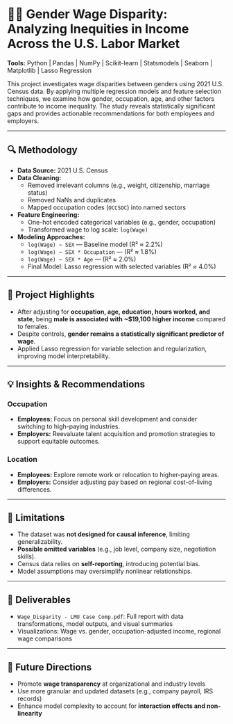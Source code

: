 # 👩‍💼 Gender Wage Disparity: Analyzing Inequities in Income Across the U.S. Labor Market

**Tools:** Python | Pandas | NumPy | Scikit-learn | Statsmodels | Seaborn | Matplotlib | Lasso Regression

This project investigates wage disparities between genders using 2021 U.S. Census data. By applying multiple regression models and feature selection techniques, we examine how gender, occupation, age, and other factors contribute to income inequality. The study reveals statistically significant gaps and provides actionable recommendations for both employees and employers.

---

## 🔍 Methodology

- **Data Source:** 2021 U.S. Census
- **Data Cleaning:**
  - Removed irrelevant columns (e.g., weight, citizenship, marriage status)
  - Removed NaNs and duplicates
  - Mapped occupation codes (`OCCSOC`) into named sectors
- **Feature Engineering:**
  - One-hot encoded categorical variables (e.g., gender, occupation)
  - Transformed wage to log scale: `log(Wage)`
- **Modeling Approaches:**
  - `log(Wage) ~ SEX` — Baseline model (R² ≈ 2.2%)
  - `log(Wage) ~ SEX * Occupation` — (R² ≈ 1.8%)
  - `log(Wage) ~ SEX * Age` — (R² ≈ 2.0%)
  - Final Model: Lasso regression with selected variables (R² ≈ 4.0%)

---

## 📌 Project Highlights

- After adjusting for **occupation, age, education, hours worked, and state**, being **male is associated with ~$19,100 higher income** compared to females.
- Despite controls, **gender remains a statistically significant predictor of wage**.
- Applied Lasso regression for variable selection and regularization, improving model interpretability.

---

## 💡 Insights & Recommendations

### Occupation
- **Employees:** Focus on personal skill development and consider switching to high-paying industries.
- **Employers:** Reevaluate talent acquisition and promotion strategies to support equitable outcomes.

### Location
- **Employees:** Explore remote work or relocation to higher-paying areas.
- **Employers:** Consider adjusting pay based on regional cost-of-living differences.

---

## 🧩 Limitations

- The dataset was **not designed for causal inference**, limiting generalizability.
- **Possible omitted variables** (e.g., job level, company size, negotiation skills).
- Census data relies on **self-reporting**, introducing potential bias.
- Model assumptions may oversimplify nonlinear relationships.

---

## 📁 Deliverables

- `Wage_Disparity - LMU Case Comp.pdf`: Full report with data transformations, model outputs, and visual summaries
- Visualizations: Wage vs. gender, occupation-adjusted income, regional wage comparisons

---

## 🚀 Future Directions

- Promote **wage transparency** at organizational and industry levels
- Use more granular and updated datasets (e.g., company payroll, IRS records)
- Enhance model complexity to account for **interaction effects and non-linearity**

